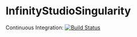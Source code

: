# InfinityStudioSingularity
Continuous Integration: [![Build Status](https://drone.io/github.com/InfinityStudioSingularity/Singularity/status.png)](https://drone.io/github.com/InfinityStudioSingularity/Singularity/latest)